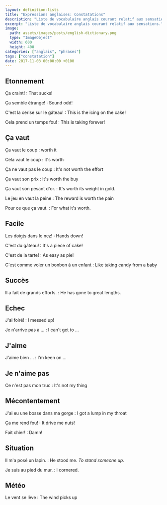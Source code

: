 ```yaml
---
layout: definition-lists
title: "Expressions anglaises: Constatations"
description: "Liste de vocabulaire anglais courant relatif aux sensations."
excerpt: "Liste de vocabulaire anglais courant relatif aux sensations."
image:
  path: assets/images/posts/english-dictionary.png
  type: "ImageObject"
  width: 600
  height: 400
categories: ["anglais", "phrases"]
tags: ["constatation"]
date: 2017-11-03 00:00:00 +0100
---
```


## Etonnement

Ça craint!
: That sucks!

Ça semble étrange!
: Sound odd!

C'est la cerise sur le gâteau!
: This is the icing on the cake!

Cela prend un temps fou!
: This is taking forever!


## Ça vaut

Ça vaut le coup
: worth it

Cela vaut le coup
: it's worth

Ça ne vaut pas le coup
: It's not worth the effort

Ça vaut son prix
: It's worth the buy

Ça vaut son pesant d'or.
: It's worth its weight in gold.

Le jeu en vaut la peine
: The reward is worth the pain

Pour ce que ça vaut.
: For what it's worth.


## Facile

Les doigts dans le nez!
: Hands down!

C'est du gâteau!
: It's a piece of cake!

C'est de la tarte!
: As easy as pie!

C'est comme voler un bonbon à un enfant
: Like taking candy from a baby


## Succès

Il a fait de grands efforts.
: He has gone to great lengths.


## Echec

J'ai foiré!
: I messed up!

Je n'arrive pas à …
: I can't get to …


## J'aime

J'aime bien …
: I'm keen on …


## Je n'aime pas

Ce n'est pas mon truc
: It's not my thing


## Mécontentement

J'ai eu une bosse dans ma gorge
: I got a lump in my throat

Ça me rend fou!
: It drive me nuts!

Fait chier!
: Damn!


## Situation

Il m'a posé un lapin.
: He stood me.
*To stand someone up.*

Je suis au pied du mur.
: I cornered.


## Météo

Le vent se lève
: The wind picks up
